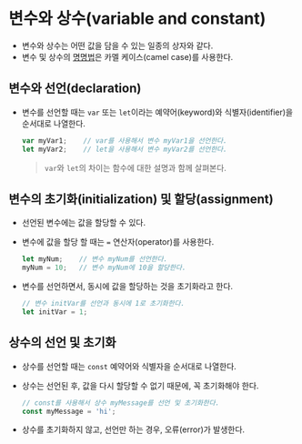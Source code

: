 # 변수와 상수(variable and constant)

- 변수와 상수는 어떤 값을 담을 수 있는 일종의 상자와 같다.
- 변수 및 상수의 [명명법](../../../../cs/convention/naming.md)은 카멜 케이스(camel case)를 사용한다.

## 변수와 선언(declaration)

- 변수를 선언할 때는 `var` 또는 `let`이라는 예약어(keyword)와 식별자(identifier)을 순서대로 나열한다.
  
  ```js
  var myVar1;    // var를 사용해서 변수 myVar1을 선언한다.
  let myVar2;    // let을 사용해서 변수 myVar2를 선언한다.
  ```

  > `var`와 `let`의 차이는 함수에 대한 설명과 함께 살펴본다.

## 변수의 초기화(initialization) 및 할당(assignment)

- 선언된 변수에는 값을 할당할 수 있다.
- 변수에 값을 할당 할 때는 `=` 연산자(operator)를 사용한다.

  ```js
  let myNum;    // 변수 myNum를 선언한다.
  myNum = 10;   // 변수 myNum에 10을 할당한다.
  ```

- 변수를 선언하면서, 동시에 값을 할당하는 것을 초기화라고 한다.

  ```js
  // 변수 initVar를 선언과 동시에 1로 초기화한다.
  let initVar = 1;
  ```

## 상수의 선언 및 초기화

- 상수를 선언할 때는 `const` 예약어와 식별자을 순서대로 나열한다.
- 상수는 선언된 후, 값을 다시 할당할 수 없기 때문에, 꼭 초기화해야 한다.

  ```js
  // const를 사용해서 상수 myMessage를 선언 및 초기화한다.
  const myMessage = 'hi';
  ```

- 상수를 초기화하지 않고, 선언만 하는 경우, 오류(error)가 발생한다.
